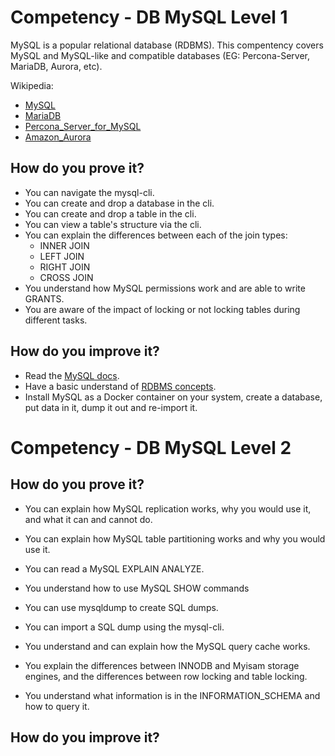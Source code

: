 # Competency - DB MySQL Level 1
MySQL is a popular relational database (RDBMS). This compentency covers MySQL and MySQL-like and compatible databases (EG: Percona-Server, MariaDB, Aurora, etc).

Wikipedia:
- [MySQL](https://en.wikipedia.org/wiki/MySQL)
- [MariaDB](https://en.wikipedia.org/wiki/MariaDB)
- [Percona_Server_for_MySQL](https://en.wikipedia.org/wiki/Percona_Server_for_MySQL)
- [Amazon_Aurora](https://en.wikipedia.org/wiki/Amazon_Aurora)

## How do you prove it?
- You can navigate the mysql-cli.
- You can create and drop a database in the cli.
- You can create and drop a table in the cli.
- You can view a table's structure via the cli.
- You can explain the differences between each of the join types:
    - INNER JOIN
    - LEFT JOIN
    - RIGHT JOIN
    - CROSS JOIN
- You understand how MySQL permissions work and are able to write GRANTS.
- You are aware of the impact of locking or not locking tables during different tasks.

## How do you improve it?
- Read the [MySQL docs](https://dev.mysql.com/doc/refman/8.0/en/).
- Have a basic understand of [RDBMS concepts](https://www.tutorialspoint.com/sql/sql-rdbms-concepts.htm).
- Install MySQL as a Docker container on your system, create a database, put data in it, dump it out and re-import it.

# Competency - DB MySQL Level 2

## How do you prove it?
- You can explain how MySQL replication works, why you would use it, and what it can and cannot do.
- You can explain how MySQL table partitioning works and why you would use it.
- You can read a MySQL EXPLAIN ANALYZE.
- You understand how to use MySQL SHOW commands

- You can use mysqldump to create SQL dumps.
- You can import a SQL dump using the mysql-cli.
- You understand and can explain how the MySQL query cache works.
- You explain the differences between INNODB and Myisam storage engines, and the differences between row locking and table locking.
- You understand what information is in the INFORMATION_SCHEMA and how to query it.

## How do you improve it?
